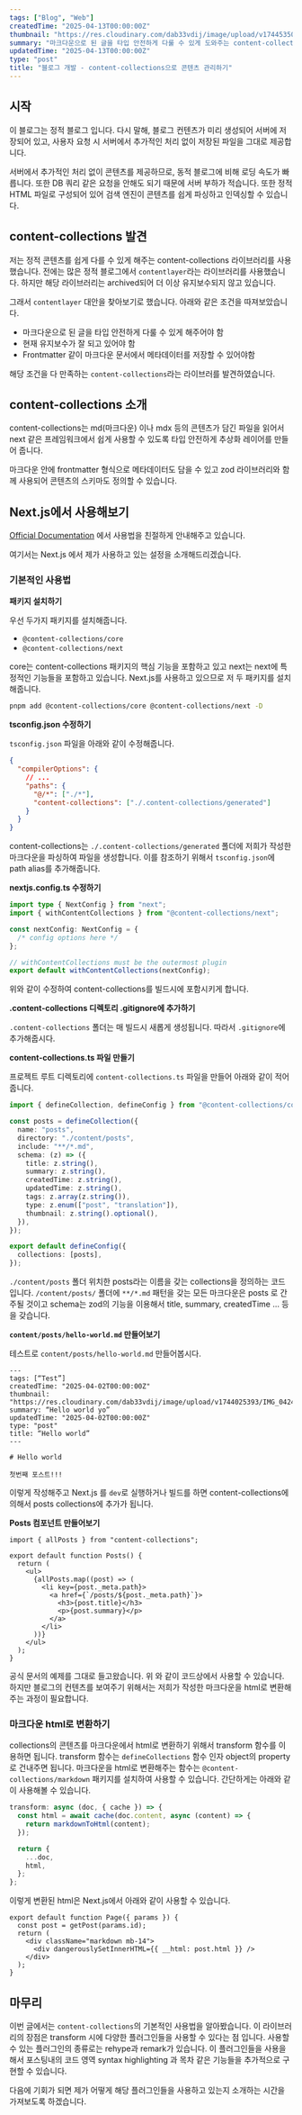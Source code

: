 ```yaml
---
tags: ["Blog", "Web"]
createdTime: "2025-04-13T00:00:00Z"
thumbnail: "https://res.cloudinary.com/dab33vdij/image/upload/v1744535052/blog-development-thumbnail_mj7wzg.png"
summary: "마크다운으로 된 글을 타입 안전하게 다룰 수 있게 도와주는 content-collections 라이브러리에 대해서 알아봅니다."
updatedTime: "2025-04-13T00:00:00Z"
type: "post"
title: "블로그 개발 - content-collections으로 콘텐츠 관리하기"
---
```


## 시작

이 블로그는 정적 블로그 입니다. 다시 말해, 블로그 컨텐츠가 미리 생성되어 서버에 저장되어 있고, 사용자 요청 시 서버에서 추가적인 처리 없이 저장된 파일을 그대로 제공합니다.

서버에서 추가적인 처리 없이 콘텐츠를 제공하므로, 동적 블로그에 비해 로딩 속도가 빠릅니다. 또한 DB 쿼리 같은 요청을 안해도 되기 때문에 서버 부하가 적습니다. 또한 정적 HTML 파일로 구성되어 있어 검색 엔진이 콘텐츠를 쉽게 파싱하고 인덱싱할 수 있습니다.

## content-collections 발견

저는 정적 콘텐츠를 쉽게 다를 수 있게 해주는 content-collections 라이브러리를 사용했습니다. 전에는 많은 정적 블로그에서 `contentlayer`라는 라이브러리를 사용했습니다. 하지만 해당 라이브러리는 archived되어 더 이상 유지보수되지 않고 있습니다.

그래서 `contentlayer` 대안을 찾아보기로 했습니다. 아래와 같은 조건을 따져보았습니다.

- 마크다운으로 된 글을 타입 안전하게 다룰 수 있게 해주어야 함
- 현재 유지보수가 잘 되고 있어야 함
- Frontmatter 같이 마크다운 문서에서 메타데이터를 저장할 수 있어야함

해당 조건을 다 만족하는 `content-collections`라는 라이브러를 발견하였습니다.

## content-collections 소개

content-collections는 md(마크다운) 이나 mdx 등의 콘텐츠가 담긴 파일을 읽어서 next 같은 프레임워크에서 쉽게 사용할 수 있도록 타입 안전하게 추상화 레이어를 만들어 줍니다.

마크다운 안에 frontmatter 형식으로 메타데이터도 담을 수 있고 zod 라이브러리와 함께 사용되어 콘텐츠의 스키마도 정의할 수 있습니다.

## Next.js에서 사용해보기

[Official Documentation](https://www.content-collections.dev/docs/quickstart/next) 에서 사용법을 친절하게 안내해주고 있습니다.

여기서는 Next.js 에서 제가 사용하고 있는 설정을 소개해드리겠습니다.

### 기본적인 사용법

**패키지 설치하기**

우선 두가지 패키지를 설치해줍니다.

- `@content-collections/core`
- `@content-collections/next`

core는 content-collections 패키지의 핵심 기능을 포함하고 있고 next는 next에 특정적인 기능들을 포함하고 있습니다. Next.js를 사용하고 있으므로 저 두 패키지를 설치해줍니다.

```bash
pnpm add @content-collections/core @content-collections/next -D
```

**tsconfig.json 수정하기**

`tsconfig.json` 파일을 아래와 같이 수정해줍니다.

```json
{
  "compilerOptions": {
    // ...
    "paths": {
      "@/*": ["./*"],
      "content-collections": ["./.content-collections/generated"]
    }
  }
}
```

content-collections는 `./.content-collections/generated` 폴더에 저희가 작성한 마크다운을 파싱하여 파일을 생성합니다. 이를 참조하기 위해서 `tsconfig.json`에 path alias를 추가해줍니다.

**nextjs.config.ts 수정하기**

```ts
import type { NextConfig } from "next";
import { withContentCollections } from "@content-collections/next";

const nextConfig: NextConfig = {
  /* config options here */
};

// withContentCollections must be the outermost plugin
export default withContentCollections(nextConfig);
```

위와 같이 수정하여 content-collections를 빌드시에 포함시키게 합니다.

**.content-collections 디렉토리 .gitignore에 추가하기**

`.content-collections` 폴더는 매 빌드시 새롭게 생성됩니다. 따라서 `.gitignore`에 추가해줍시다.

**content-collections.ts 파일 만들기**

프로젝트 루트 디렉토리에 `content-collections.ts` 파일을 만들어 아래와 같이 적어줍니다.

```ts
import { defineCollection, defineConfig } from "@content-collections/core";

const posts = defineCollection({
  name: "posts",
  directory: "./content/posts",
  include: "**/*.md",
  schema: (z) => ({
    title: z.string(),
    summary: z.string(),
    createdTime: z.string(),
    updatedTime: z.string(),
    tags: z.array(z.string()),
    type: z.enum(["post", "translation"]),
    thumbnail: z.string().optional(),
  }),
});

export default defineConfig({
  collections: [posts],
});
```

`./content/posts` 폴더 위치한 posts라는 이름을 갖는 collections을 정의하는 코드 입니다. `/content/posts/` 폴더에 `**/*.md` 패턴을 갖는 모든 마크다운은 posts 로 간주될 것이고 schema는 zod의 기능을 이용해서 title, summary, createdTime … 등을 갖습니다.

**`content/posts/hello-world.md` 만들어보기**

테스트로 `content/posts/hello-world.md` 만들어봅시다.

```
---
tags: [“Test”]
createdTime: "2025-04-02T00:00:00Z"
thumbnail: "https://res.cloudinary.com/dab33vdij/image/upload/v1744025393/IMG_0424_dugtl4.png"
summary: “Hello world yo”
updatedTime: "2025-04-02T00:00:00Z"
type: "post"
title: “Hello world”
---

# Hello world

첫번째 포스트!!!
```

이렇게 작성해주고 Next.js 를 `dev`로 실행하거나 빌드를 하면 content-collections에 의해서 posts collections에 추가가 됩니다.

**Posts 컴포넌트 만들어보기**

```tsx
import { allPosts } from "content-collections";

export default function Posts() {
  return (
    <ul>
      {allPosts.map((post) => (
        <li key={post._meta.path}>
          <a href={`/posts/${post._meta.path}`}>
            <h3>{post.title}</h3>
            <p>{post.summary}</p>
          </a>
        </li>
      ))}
    </ul>
  );
}
```

공식 문서의 예제를 그대로 들고왔습니다. 위 와 같이 코드상에서 사용할 수 있습니다. 하지만 블로그의 컨텐츠를 보여주기 위해서는 저희가 작성한 마크다운을 html로 변환해주는 과정이 필요합니다.

### 마크다운 html로 변환하기

collections의 콘텐츠를 마크다운에서 html로 변환하기 위해서 transform 함수를 이용하면 됩니다. transform 함수는 `defineCollections` 함수 인자 object의 property로 건내주면 됩니다.
마크다운을 html로 변환해주는 함수는 `@content-collections/markdown` 패키지를 설치하여 사용할 수 있습니다. 간단하게는 아래와 같이 사용해볼 수 있습니다.

```ts
transform: async (doc, { cache }) => {
  const html = await cache(doc.content, async (content) => {
    return markdownToHtml(content);
  });

  return {
    ...doc,
    html,
  };
};
```

이렇게 변환된 html은 Next.js에서 아래와 같이 사용할 수 있습니다.

```tsx
export default function Page({ params }) {
  const post = getPost(params.id);
  return (
    <div className="markdown mb-14">
      <div dangerouslySetInnerHTML={{ __html: post.html }} />
    </div>
  );
}
```

## 마무리

이번 글에서는 `content-collections`의 기본적인 사용법을 알아봤습니다. 이 라이브러리의 장점은 transform 시에 다양한 플러그인들을 사용할 수 있다는 점 입니다.
사용할 수 있는 플러그인의 종류로는 rehype과 remark가 있습니다. 이 플러그인들을 사용을 해서 포스팅내의 코드 영역 syntax highlighting 과 목차 같은 기능들을 추가적으로 구현할 수 있습니다.

다음에 기회가 되면 제가 어떻게 해당 플러그인들을 사용하고 있는지 소개하는 시간을 가져보도록 하겠습니다.
